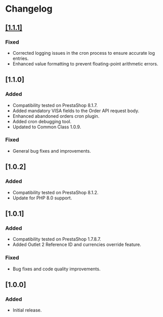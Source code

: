 # Changelog

## [[1.1.1]](https://github.com/VodaPay-Gateway/prestashop-plugin/releases/tag/1.1.1)

### Fixed

- Corrected logging issues in the cron process to ensure accurate log entries.
- Enhanced value formatting to prevent floating-point arithmetic errors.

## [1.1.0]

### Added

- Compatibility tested on PrestaShop 8.1.7.
- Added mandatory VISA fields to the Order API request body.
- Enhanced abandoned orders cron plugin.
- Added cron debugging tool.
- Updated to Common Class 1.0.9.

### Fixed

- General bug fixes and improvements.

## [1.0.2]

### Added

- Compatibility tested on PrestaShop 8.1.2.
- Update for PHP 8.0 support.

## [1.0.1]

### Added

- Compatibility tested on PrestaShop 1.7.8.7.
- Added Outlet 2 Reference ID and currencies override feature.

### Fixed

- Bug fixes and code quality improvements.

## [1.0.0]

### Added

- Initial release.
